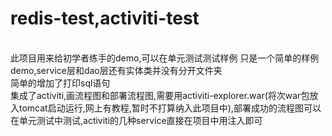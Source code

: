 # redis-test,activiti-test
<title>springboot整合redis+mybatis+activiti简单测试demo</title></br>
<span>此项目用来给初学者练手的demo,可以在单元测试测试样例</span>
<span>只是一个简单的样例demo,service层和dao层还有实体类并没有分开文件夹</span></br>
<span>简单的增加了打印sql语句</span></br>
<span>集成了activiti,画流程图和部署流程图,需要用activiti-explorer.war(将次war包放入tomcat启动运行,网上有教程,暂时不打算纳入此项目中),部署成功的流程图可以在单元测试中测试,activiti的几种service直接在项目中用注入即可<span>

